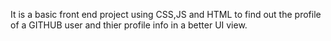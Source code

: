 It is a basic front end project using CSS,JS and HTML to find out the profile of a GITHUB user and thier profile info in a better UI view.
